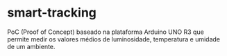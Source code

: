 # smart-tracking
PoC (Proof of Concept) baseado na plataforma Arduino UNO R3 que permite medir os valores médios de luminosidade, temperatura e umidade de um ambiente.
